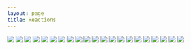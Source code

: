 ```yaml
---
layout: page
title: Reactions
---
```


<span class="fixed-block"><img src="/assets/reactions/confused-point.gif" class="reaction" /></span>
<span class="fixed-block"><img src="/assets/reactions/confused-robot.gif" class="reaction" /></span>
<span class="fixed-block"><img src="/assets/reactions/confused-toddler.gif" class="reaction" /></span>
<span class="fixed-block"><img src="/assets/reactions/double-blink.webp" class="reaction" /></span>
<span class="fixed-block"><img src="/assets/reactions/grampa-walkin-walkout.gif" class="reaction" /></span>
<span class="fixed-block"><img src="/assets/reactions/homer-bush.gif" class="reaction" /></span>
<span class="fixed-block"><img src="/assets/reactions/homer-happy.webp" class="reaction" /></span>
<span class="fixed-block"><img src="/assets/reactions/homer-woohoo.gif" class="reaction" /></span>
<span class="fixed-block"><img src="/assets/reactions/intense-clapping.gif" class="reaction" /></span>
<span class="fixed-block"><img src="/assets/reactions/mind-blown.gif" class="reaction" /></span>
<span class="fixed-block"><img src="/assets/reactions/mr-burns-excellent.gif" class="reaction" /></span>
<span class="fixed-block"><img src="/assets/reactions/office-space-disagree.gif" class="reaction" /></span>
<span class="fixed-block"><img src="/assets/reactions/oh-snap.gif" class="reaction" /></span>
<span class="fixed-block"><img src="/assets/reactions/raise-glass.gif" class="reaction" /></span>
<span class="fixed-block"><img src="/assets/reactions/rr.gif" class="reaction" /></span>
<span class="fixed-block"><img src="/assets/reactions/shia-magic.gif" class="reaction" /></span>
<span class="fixed-block"><img src="/assets/reactions/sleepy-bunny.gif" class="reaction" /></span>
<span class="fixed-block"><img src="/assets/reactions/subtle-nod.gif" class="reaction" /></span>
<span class="fixed-block"><img src="/assets/reactions/where-is-everybody.gif" class="reaction" /></span>
<span class="fixed-block"><img src="/assets/reactions/cat-typing.gif" class="reaction" /></span>
<span class="fixed-block"><img src="/assets/reactions/90s-kid-thumbs-up.gif" class="reaction" /></span>
